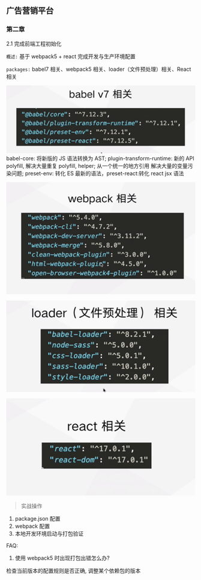 ## 广告营销平台

### 第二章

2.1 完成前端工程初始化

`概述:` 基于 webpack5 + react 完成开发与生产环境配置

`packages:` babel7 相关、webpack5 相关、loader（文件预处理）相关、React 相关

![babel](./docs/babel.png) babel-core: 将新版的 JS 语法转换为 AST; plugin-transform-runtime: 新的 API polyfill, 解决大量重复 polyfill, helper; 从一个统一的地方引用 解决大量的变量污染问题; preset-env: 转化 ES 最新的语法，preset-react:转化 react jsx 语法

![webpack](./docs/webpack.png)

![loader](./docs/loader.png)

![react](./docs//react.png)

> 实战操作

1. package.json 配置
2. webpack 配置
3. 本地开发环境启动与打包验证

FAQ:

1. 使用 webpack5 时出现打包出错怎么办?

检查当前版本的配置规则是否正确, 调整某个依赖包的版本
